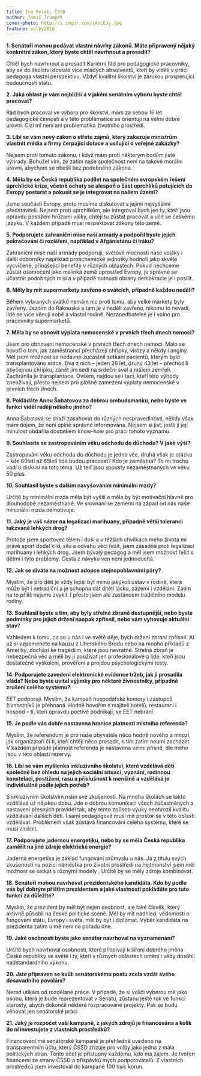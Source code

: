 ```yaml
---
title: Ivo Polák, ČSSD
author: Tomáš Trumpeš
cover-photo: http://i.imgur.com/jAsLEJy.jpg
feature: volby2016
---
```


**1. Senátoři mohou podávat vlastní návrhy zákonů. Máte připravený nějaký konkrétní zákon, který byste chtěl navrhnout a prosadit?**

Chtěl bych navrhnout a prosadit Kariérní řád pro pedagogické pracovníky, aby se do školství dostalo více mladých absolventů, kteří by viděli v práci pedagoga vlastní perspektivu. Vždyť kvalitní školství je zárukou prosperující budoucnosti státu. 

**2. Jaká oblast je vám nejbližší a v jakém senátním výboru byste chtěl pracovat?**

Rád bych pracoval ve výboru pro školství, mám za sebou 16 let pedagogické činnosti a v této problematice se orientuji na velmi dobré úrovni. Cizí mi není ani problematika životního prostředí. 

**3. Líbí se vám nový zákon o střetu zájmů, který zakazuje ministrům vlastnit média a firmy čerpající dotace a usilující o veřejné zakázky?**

Nejsem proti tomuto zákonu, i když mám proti některým bodům jisté výhrady. Bohužel vím, že zatím naše společnost není na takové morální úrovni, abychom se obešli bez podobného zákona. 

**4. Měla by se Česká republika podílet na společném evropském řešení uprchlické krize, včetně ochoty se alespoň o část uprchlíků putujících do Evropy postarat a pokusit se je integrovat na našem území?**

Jsme součástí Evropy, proto musíme diskutovat s jejími nejvyššími představiteli. Nejsem proti uprchlíkům, ale integroval bych jen ty, kteří jsou opravdu postiženi hrůzami války, chtějí tu zůstat pracovat a učit se českému jazyku. V každém případě musí respektovat zákony této země. 

**5. Podporujete zahraniční mise naší armády a podpořil byste jejich pokračování či rozšíření, například v Afgánistánu či Iráku?**

Zahraniční mise naší armády podporuji, světové mocnosti naše vojáky i další odborníky například protichemické jednotky hodnotí jako skvěle vycvičené, přinášející benefity v různých oblastech. Pokud nechceme zůstat osamoceni jako malinká země uprostřed Evropy, je správné se účastnit podobných misí a v případě nutnosti obrany demokracie je i posílit. 

**6. Měly by mít supermarkety zavřeno o svátcích, případně každou neděli?**

Během vybraných svátků nemám nic proti tomu, aby velké markety byly zavřeny. Jezdím do Rakouska a tam je v neděli zavřeno, nikomu to nevadí, lidé se více věnují sobě a vlastní rodině. Nezanedbatelné je i volno pro pracovníky supermarketů. 

**7. Měla by se obnovit výplata nemocenské v prvních třech dnech nemoci?**

Jsem pro obnovení nemocenské v prvních třech dnech nemoci. Málo se hovoří o tom, jak zaměstnanci přecházejí chřipky, virózy a někdy i angíny. Měl jsem možnost se nedávno zúčastnit setkání pacientů, kterým bylo transplantováno srdce. Dva z nich – jeden 26 let, druhý 43 let – přechodili obyčejnou chřipku, zánět jim sedl na srdeční sval a málem zemřeli. Zachránila je transplantace. Ovšem, najdou se i tací, kteří této výhody zneužívají, přesto nejsem pro plošné zamezení výplaty nemocenské v prvních třech dnech.

**8. Pokládáte Annu Šabatovou za dobrou ombudsmanku, nebo byste ve funkci viděl raději někoho jiného?**

Anna Šabatová se snaží zasahovat do různých nespravedlností, někdy však mám dojem, že není úplně správně informována. Nejsem si jist, jestli ji její minulost obdařila dostatkem know-how pro práci tohoto významu.

**9. Souhlasíte se zastropováním věku odchodu do důchodu? V jaké výši?**

Zastropování věku odchodu do důchodu je jedna věc, druhá však je otázka – kde 60letí až 65letí lidé budou pracovat? Kdo je zaměstná? To mi trochu vadí u diskusí na toto téma. Už teď jsou spousty nezaměstnaných ve věku 50 plus. 

**10. Souhlasil byste s dalším navyšováním minimální mzdy?**

Určitě by minimální mzda měla být vyšší a měla by být motivační hlavně pro dlouhodobě nezaměstnané. Ve srovnání se zeměmi na západ od nás naše minimální mzda nemotivuje. 

**11. Jaký je váš názor na legalizaci marihuany, případně větší toleranci takzvaně lehkých drog?**

Protože jsem sportovec tělem i duší a v těžších chvilkách mého života mi právě sport dodal klid, sílu a odvahu věci řešit, jsem zásadně proti legalizaci marihuany i lehkých drog. Jsem bývalý pedagog a měl jsem možnost řešit s dětmi i tyto problémy. Cesta z návyku ven není jednoduchá. 

**12. Jak se díváte na možnost adopce stejnopohlavními páry?**

Myslím, že pro děti je vždy lepší být mimo jakýkoli ústav v rodině, která může být i netradiční a je schopna dát dítěti lásku, zázemí i vzdělání. Zatím na to příliš nejsme zvyklí. I přesto jsem ale zastáncem tradičního modelu rodiny. 

**13. Souhlasil byste s tím, aby byly střelné zbraně dostupnější, nebo byste podmínky pro jejich držení naopak zpřísnil, nebo vám vyhovuje aktuální stav?**

Vzhledem k tomu, co se u nás i ve světě děje, bych držení zbraní zpřísnil. Ať už si vzpomenete na kauzu z Uherského Brodu nebo na mnoho příkladů z Ameriky, dochází ke tragédiím, které jsou nevratné. Střelná zbraň je nebezpečná věc a měli by ji používat jen profesionálové a lidé, kteří jsou dostatečně vyškolení, prověření a projdou psychologickými testy.

**14. Podporujete zavedení elektronické evidence tržeb, jak ji prosadila vláda? Nebo byste uvítal výjimky pro některé živnostníky, případně zrušení celého systému?**

EET podporuji. Myslím, že kampaň hospodářské komory i zástupců živnostníků je přehnaná. Hodně hovořím s majiteli hotelů, restaurací i hospod – ti, kteří opravdu poctivě podnikají, se EET nebrání.

**15. Je podle vás dobře nastavena hranice platnosti místního referenda?**

Myslím, že referendum je pro naše obyvatele něco hodně nového a mnozí, jak organizátoři či ti, kteří chtějí něco prosadit, s tím zatím neumí zacházet. V každém případě platnost referenda je nastavena velmi přísně, dle mého jsou v této oblasti rezervy. 

**16. Líbí se vám myšlenka inkluzivního školství, které vzdělává děti společně bez ohledu na jejich sociální situaci, vyznání, rodinnou konstelaci, postižení, rasu a příslušnost k menšině a vzdělává je individuálně podle jejich potřeb?**

S inkluzivním školstvím mám své zkušenosti. Na mnoha školách se takto vzdělává už nějakou dobu. Jde o dobrou komunikaci všech zúčastněných a nastavení přesných pravidel tak, aby tento způsob výuky neohrozil kvalitu vzdělávání dalších dětí. I sami pedagogové musí mít prostor se v této oblasti vzdělávat. Problémem však zůstává financování celého systému, které se musí změnit.

**17. Podporujete jadernou energetiku, nebo by se měla Česká republika zaměřit na jiné zdroje elektrické energie?**

Jaderná energetika je základ fungování průmyslu u nás. Já z titulu svých zkušeností na pozici náměstka pro životní prostředí na hejtmanství jsem měl možnost se setkat s různými modely . Určitě by se měly zdroje kombinovat. 

**18. Senátoři mohou navrhovat prezidentského kandidáta. Kdo by podle vás byl dobrým příštím prezidentem a jaké vlastnosti pokládáte pro tuto funkci za důležité?**

Myslím, že prezident by měl být nejen osobnost, ale také člověk, který aktivně působil na české politické scéně. Měl by mít nadhled, vědomosti o fungování státu, Evropy i světa, měl by být i diplomat. Výběr kandidáta na prezidenta zatím u mě není na pořadu dne. 

**19. Jaké osobnosti byste jako senátor navrhoval na vyznamenání?**

Určitě bych navrhoval osobnosti, které přispívají k šíření dobrého jména České republiky ve světě i ty, kteří v různých oblastech umění i vědy dosáhli nadstandardního výkonu. 

**20. Jste připraven se kvůli senátorskému postu zcela vzdát svého dosavadního povolání?**

Nerad utíkám od rozdělané práce. V případě, že si voliči vyberou mě jako osobu, která je bude reprezentovat v Senátu, zůstanu ještě rok ve funkci starosty, abych dokončil některé rozpracované projekty. Pak se budu věnovat jen senátorské práci 

**21. Jaký je rozpočet vaší kampaně, z jakých zdrojů je financována a kolik do ní investujete z vlastních prostředků?**

Financování mé senátorské kampaně je přehledně uvedeno na transparentním účtu, který ČSSD zřizuje pro volby jako jedna z mála politických stran. Tento účet je přístupný každému, kdo má zájem. Je tvořen financemi ze strany ČSSD a příspěvků mých podporovatelů. Z vlastních prostředků jsem investoval do kampaně 100 tisíc korun.